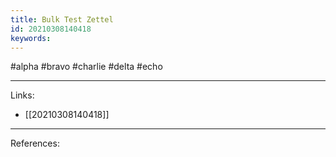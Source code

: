```yaml
---
title: Bulk Test Zettel
id: 20210308140418
keywords:
---
```

#alpha #bravo #charlie #delta #echo

---
Links:

- [[20210308140418]]

---
References:
